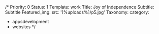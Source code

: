 /*
Priority: 0
Status: 1
Template: work
Title: Joy of Independence
Subtitle: Subtitle
Featured_img: 
  src: '[%uploads%]/p5.jpg'
Taxonomy:
  category:
  - appsdevelopment
  - websites
*/